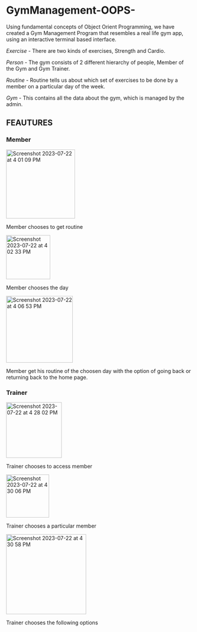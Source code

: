 # GymManagement-OOPS-

Using fundamental concepts of Object Orient Programming, we have created a Gym Management Program that resembles a real life gym app, using an interactive terminal based interface.

*Exercise* - There are two kinds of exercises, Strength and Cardio.

*Person* - The gym consists of 2 different hierarchy of people, Member of the Gym and Gym Trainer.

*Routine* - Routine tells us about which set of exercises to be done by a member on a particular day of the week.

*Gym* - This contains all the data about the gym, which is managed by the admin.

## FEAUTURES ##

### Member ###

<img width="186" alt="Screenshot 2023-07-22 at 4 01 09 PM" src="https://github.com/aryaparab/GymManagement-OOPS-/assets/128788463/6eaf6c00-3fb6-46e7-b0e7-a9dab3ececca">

Member chooses to get routine



<img width="119" alt="Screenshot 2023-07-22 at 4 02 33 PM" src="https://github.com/aryaparab/GymManagement-OOPS-/assets/128788463/3535203f-8ca0-4def-9398-3de9b9ab6601">

Member chooses the day


<img width="180" alt="Screenshot 2023-07-22 at 4 06 53 PM" src="https://github.com/aryaparab/GymManagement-OOPS-/assets/128788463/ff01fd1a-71d6-48bd-8a1e-e5021b4ab374">


Member get his routine of the choosen day with the option of going back or returning back to the home page.

### Trainer ###


<img width="150" alt="Screenshot 2023-07-22 at 4 28 02 PM" src="https://github.com/aryaparab/GymManagement-OOPS-/assets/128788463/97ba7eb5-dd93-42b6-a813-a4d383ea7a7d">



Trainer chooses to access member



<img width="116" alt="Screenshot 2023-07-22 at 4 30 06 PM" src="https://github.com/aryaparab/GymManagement-OOPS-/assets/128788463/84c2b64f-320f-402d-8296-f02d981eae31">



Trainer chooses a particular member



<img width="216" alt="Screenshot 2023-07-22 at 4 30 58 PM" src="https://github.com/aryaparab/GymManagement-OOPS-/assets/128788463/4a85be00-3a5c-42a6-b923-805f5611c55f">


Trainer chooses the following options
